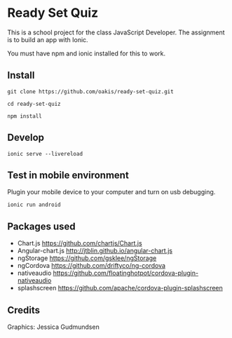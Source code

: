 # Ready Set Quiz

This is a school project for the class JavaScript Developer.
The assignment is to build an app with Ionic.

You must have npm and ionic installed for this to work.

## Install

```
git clone https://github.com/oakis/ready-set-quiz.git
```

```
cd ready-set-quiz
```

```
npm install
```

## Develop

```
ionic serve --livereload
```

## Test in mobile environment
Plugin your mobile device to your computer and turn on usb debugging.

```
ionic run android
```

## Packages used

* Chart.js https://github.com/chartjs/Chart.js
* Angular-chart.js http://jtblin.github.io/angular-chart.js
* ngStorage https://github.com/gsklee/ngStorage
* ngCordova https://github.com/driftyco/ng-cordova
* nativeaudio https://github.com/floatinghotpot/cordova-plugin-nativeaudio
* splashscreen https://github.com/apache/cordova-plugin-splashscreen

## Credits

Graphics: Jessica Gudmundsen

